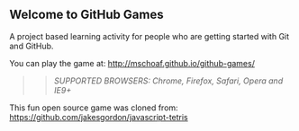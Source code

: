 ## Welcome to GitHub Games

A project based learning activity for people who are getting started with Git and GitHub.

You can play the game at: http://mschoaf.github.io/github-games/

>> _*SUPPORTED BROWSERS*: Chrome, Firefox, Safari, Opera and IE9+_

This fun open source game was cloned from: https://github.com/jakesgordon/javascript-tetris
